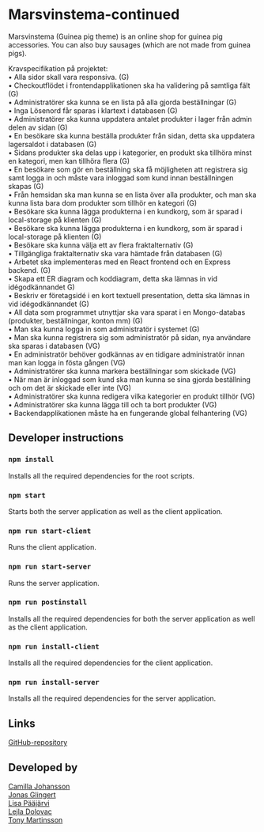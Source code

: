 # Marsvinstema-continued

Marsvinstema (Guinea pig theme) is an online shop for guinea pig accessories.
You can also buy sausages (which are not made from guinea pigs).


Kravspecifikation på projektet:   
• Alla sidor skall vara responsiva. (G)  
• Checkoutflödet i frontendapplikationen ska ha validering på samtliga fält (G)  
• Administratörer ska kunna se en lista på alla gjorda beställningar (G)   
• Inga Lösenord får sparas i klartext i databasen (G)     
• Administratörer ska kunna uppdatera antalet produkter i lager från admin delen av sidan (G)   
• En besökare ska kunna beställa produkter från sidan, detta ska uppdatera lagersaldot i databasen (G)   
• Sidans produkter ska delas upp i kategorier, en produkt ska tillhöra minst en kategori, men kan tillhöra flera (G)  
• En besökare som gör en beställning ska få möjligheten att registrera sig samt logga in och måste vara inloggad som kund innan beställningen skapas (G)   
• Från hemsidan ska man kunna se en lista över alla produkter, och man ska kunna lista bara dom produkter som tillhör en kategori (G)   
• Besökare ska kunna lägga produkterna i en kundkorg, som är sparad i local-storage på klienten (G)   
• Besökare ska kunna lägga produkterna i en kundkorg, som är sparad i local-storage på klienten (G)   
• Besökare ska kunna välja ett av flera fraktalternativ (G)   
• Tillgängliga fraktalternativ ska vara hämtade från databasen (G)   
• Arbetet ska implementeras med en React frontend och en Express backend. (G)   
• Skapa ett ER diagram och koddiagram, detta ska lämnas in vid idégodkännandet G)   
• Beskriv er företagsidé i en kort textuell presentation, detta ska lämnas in vid idégodkännandet (G)   
• All data som programmet utnyttjar ska vara sparat i en Mongo-databas (produkter, beställningar, konton mm) (G)   
• Man ska kunna logga in som administratör i systemet (G)   
• Man ska kunna registrera sig som administratör på sidan, nya användare ska sparas i databasen (VG)    
• En administratör behöver godkännas av en tidigare administratör innan man kan logga in fösta gången (VG)   
• Administratörer ska kunna markera beställningar som skickade (VG)   
• När man är inloggad som kund ska man kunna se sina gjorda beställning och om det är skickade eller inte (VG)   
• Administratörer ska kunna redigera vilka kategorier en produkt tillhör (VG)   
• Administratörer ska kunna lägga till och ta bort produkter (VG)   
• Backendapplikationen måste ha en fungerande global felhantering (VG)   


## Developer instructions

### `npm install`

Installs all the required dependencies for the root scripts.

### `npm start`

Starts both the server application as well as the client application.

### `npm run start-client`

Runs the client application.

### `npm run start-server`

Runs the server application.

### `npm run postinstall`

Installs all the required dependencies for both the server application as well as the client application.

### `npm run install-client`

Installs all the required dependencies for the client application.

### `npm run install-server`

Installs all the required dependencies for the server application.

## Links

[GitHub-repository](https://github.com/lisapaajarvi/marsvinstema-continued)

## Developed by

[Camilla Johansson](https://github.com/millifrill)  
[Jonas Glingert](https://github.com/mrgling)  
[Lisa Pääjärvi](https://github.com/lisapaajarvi)  
[Lejla Dolovac](https://github.com/LejlaDolovac)  
[Tony Martinsson](https://github.com/TonyMartinsson)
